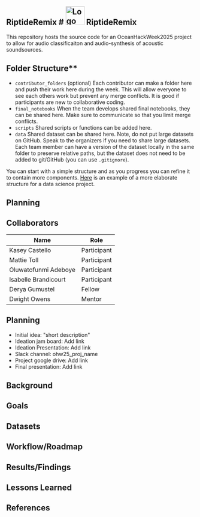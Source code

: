## RiptideRemix # <img src="https://github.com/KaseyMCastello/RiptideRemix/blob/main/Images/logo.png" alt="Logo" width="50" height="50"> RiptideRemix  
This repository hosts the source code for an OceanHackWeek2025 project to allow for audio classificaiton and audio-synthesis of acoustic soundsources. 

## Folder Structure**

* `contributor_folders` (optional) Each contributor can make a folder here and 
push their work here during the week. This will allow everyone to see each others work but prevent any merge conflicts. It is good if participants are new to collaborative coding.
* `final_notebooks` When the team develops shared final notebooks, they 
can be shared here. Make sure to communicate so that you limit merge conflicts.
* `scripts` Shared scripts or functions can be added here.
* `data` Shared dataset can be shared here. Note, do not put large datasets on GitHub. Speak to the organizers if you 
need to share large datasets. Each team member can have a version of the dataset locally in the same folder to 
preserve relative paths, but the dataset does not need to be added to git/GitHub (you can use `.gitignore`).

You can start with a simple structure and as you progress you can refine it to contain more components. [Here](https://cookiecutter-data-science.drivendata.org/#directory-structure) is an example of a more elaborate structure for a data science project.

## Planning

## Collaborators

| Name                  | Role                |
|-----------------------|---------------------|
| Kasey Castello        | Participant         |
| Mattie Toll           | Participant         |
| Oluwatofunmi Adeboye  | Participant         |
| Isabelle Brandicourt  | Participant         |
| Derya Gumustel        | Fellow              |
| Dwight Owens          | Mentor              |

## Planning

* Initial idea: "short description"
* Ideation jam board: Add link
* Ideation Presentation: Add link
* Slack channel: ohw25_proj_name
* Project google drive: Add link
* Final presentation: Add link

## Background

## Goals

## Datasets

## Workflow/Roadmap

## Results/Findings

## Lessons Learned

## References

